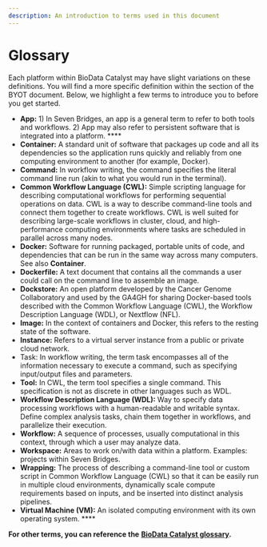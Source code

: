 ```yaml
---
description: An introduction to terms used in this document
---
```


# Glossary

Each platform within BioData Catalyst may have slight variations on these definitions. You will find a more specific definition within the section of the BYOT document. Below, we highlight a few terms to introduce you to before you get started. 

* **App:**  1\) In Seven Bridges, an app is a general term to refer to both tools and workflows. 2\) App may also refer to persistent software that is integrated into a platform. ****
* **Container:** A standard unit of software that packages up code and all its dependencies so the application runs quickly and reliably from one computing environment to another \(for example, Docker\).
* **Command:** In workflow writing, the command specifies the literal command line run \(akin to what you would run in the terminal\). 
* **Common Workflow Language \(CWL\):** Simple scripting language for describing computational workflows for performing sequential operations on data. CWL is a way to describe command-line tools and connect them together to create workflows. CWL is well suited for describing large-scale workflows in cluster, cloud, and high-performance computing environments where tasks are scheduled in parallel across many nodes.
* **Docker:** Software for running packaged, portable units of code, and dependencies that can be run in the same way across many computers. See also **Container**.
* **Dockerfile:** A text document that contains all the commands a user could call on the command line to assemble an image.
* **Dockstore:** An open platform developed by the Cancer Genome Collaboratory and used by the GA4GH for sharing Docker-based tools described with the Common Workflow Language \(CWL\), the Workflow Description Language \(WDL\), or Nextflow \(NFL\).
* **Image:**  In the context of containers and Docker, this refers to the resting state of the software. 
* **Instance:** Refers to a virtual server instance from a public or private cloud network.
* Task: In workflow writing, the term task encompasses all of the information necessary to execute a command, such as specifying input/output files and parameters. 
* **Tool:** In CWL, the term tool specifies a single command. This specification is not as discrete in other languages such as WDL.
* **Workflow Description Language \(WDL\):** Way to specify data processing workflows with a human-readable and writable syntax. Define complex analysis tasks, chain them together in workflows, and parallelize their execution.
* **Workflow:** A sequence of processes, usually computational in this context, through which a user may analyze data.
* **Workspace:** Areas to work on/with data within a platform. Examples: projects within Seven Bridges.
* **Wrapping:** The process of describing a command-line tool or custom script in Common Workflow Language \(CWL\) so that it can be easily run in multiple cloud environments, dynamically scale compute requirements based on inputs, and be inserted into distinct analysis pipelines.
* **Virtual Machine \(VM\):** An isolated computing environment with its own operating system. ****

**For other terms, you can reference the** [**BioData Catalyst glossary**](https://bdcatalyst.gitbook.io/biodata-catalyst-consortium-guidance/glossary/biodata-catalyst-consortium-glossary)**.**   


